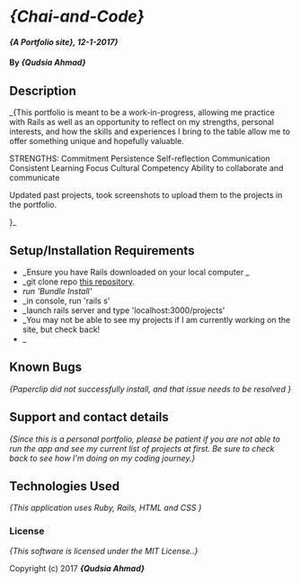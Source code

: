 # _{Chai-and-Code}_

#### _{A Portfolio site}, 12-1-2017}_


#### By _**{Qudsia Ahmad}**_




## Description

_{This portfolio is meant to be a work-in-progress, allowing me practice with Rails as well as an opportunity to reflect on my strengths,  personal interests, and how the skills and experiences I bring to the table allow me to offer something unique and hopefully valuable.

  STRENGTHS:
  Commitment
  Persistence
  Self-reflection
  Communication
  Consistent Learning
  Focus
  Cultural Competency
  Ability to collaborate and communicate

  Updated past projects, took screenshots to upload them to the projects in the portfolio.

   }_

## Setup/Installation Requirements
* _Ensure you have Rails downloaded on your local computer _
* _git clone repo [this repository](https://github.com/q4hmad/chai-and-code).
* _run 'Bundle Install'_
* _in console, run 'rails s'
* _launch rails server and type 'localhost:3000/projects'
* _You may not be able to see my projects if I am currently working on the site, but check back!
* _

## Known Bugs

_{Paperclip did not successfully install, and that issue  needs to be resolved }_

## Support and contact details

_{Since this is a personal portfolio, please be patient if you are not able to run the app and see my current list of projects at first. Be sure to check back to see how I'm doing on my coding journey.}_

## Technologies Used

_{This application uses Ruby, Rails, HTML and CSS }_

### License

*{This software is licensed under the MIT License..}*

Copyright (c) 2017 **_{Qudsia Ahmad}_**
